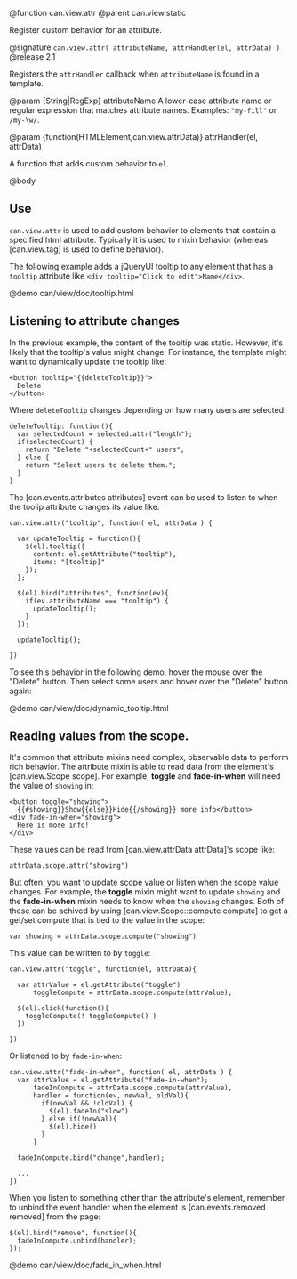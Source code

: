 @function can.view.attr
@parent can.view.static

Register custom behavior for an attribute.

@signature `can.view.attr( attributeName, attrHandler(el, attrData) )`
@release 2.1

Registers the `attrHandler` callback when `attributeName` is found 
in a template.

@param {String|RegExp} attributeName A lower-case attribute name or regular expression
that matches attribute names. Examples: `"my-fill"` or `/my-\w/`.  

@param {function(HTMLElement,can.view.attrData)} attrHandler(el, attrData) 

A function that adds custom behavior to `el`.  

@body

## Use

`can.view.attr` is used to add custom behavior to elements that contain a 
specified html attribute. Typically it is used to mixin behavior (whereas 
[can.view.tag] is used to define behavior).

The following example adds a jQueryUI tooltip to any element that has 
a `tooltip` attribute like `<div tooltip="Click to edit">Name</div>`.


@demo can/view/doc/tooltip.html

## Listening to attribute changes

In the previous example, the content of the tooltip was static. However,
it's likely that the tooltip's value might change. For instance, the template
might want to dynamically update the tooltip like:

    <button tooltip="{{deleteTooltip}}">
      Delete
    </button>

Where `deleteTooltip` changes depending on how many users are selected:

    deleteTooltip: function(){
      var selectedCount = selected.attr("length");
      if(selectedCount) {
        return "Delete "+selectedCount+" users";
      } else {
        return "Select users to delete them.";
      }
    }


The [can.events.attributes attributes] event can be used to listen to when
the toolip attribute changes its value like:


    can.view.attr("tooltip", function( el, attrData ) {
    
      var updateTooltip = function(){
        $(el).tooltip({
          content: el.getAttribute("tooltip"), 
          items: "[tooltip]"
        });
      };
      
      $(el).bind("attributes", function(ev){
        if(ev.attributeName === "tooltip") {
          updateTooltip();
        }
      });
      
      updateTooltip();
			
    })

To see this behavior in the following demo, hover the mouse over the "Delete" button.  Then
select some users and hover over the "Delete" button again:

@demo can/view/doc/dynamic_tooltip.html


## Reading values from the scope.

It's common that attribute mixins need complex, observable data to
perform rich behavior. The attribute mixin is able to read
data from the element's [can.view.Scope scope]. For example, 
__toggle__ and __fade-in-when__ will need the value of `showing` in:

    <button toggle="showing">
      {{#showing}}Show{{else}}Hide{{/showing}} more info</button>
    <div fade-in-when="showing">
      Here is more info!
    </div>
    
These values can be read from [can.view.attrData attrData]'s scope like:

    attrData.scope.attr("showing")

But often, you want to update scope value or listen when the scope value 
changes. For example, the __toggle__ mixin might want to update `showing`
and the __fade-in-when__ mixin needs to know when 
the `showing` changes.  Both of these can be achived by 
using [can.view.Scope::compute compute] to get a get/set compute that is
tied to the value in the scope:

    var showing = attrData.scope.compute("showing")

This value can be written to by `toggle`:


    can.view.attr("toggle", function(el, attrData){
    
      var attrValue = el.getAttribute("toggle")
          toggleCompute = attrData.scope.compute(attrValue);
	
      $(el).click(function(){
        toggleCompute(! toggleCompute() )
      })
	
    })

Or listened to by `fade-in-when`:

    can.view.attr("fade-in-when", function( el, attrData ) {
      var attrValue = el.getAttribute("fade-in-when");
          fadeInCompute = attrData.scope.compute(attrValue),
          handler = function(ev, newVal, oldVal){
            if(newVal && !oldVal) {
              $(el).fadeIn("slow")
            } else if(!newVal){
              $(el).hide()
            }
          }

      fadeInCompute.bind("change",handler);

      ...
    })

When you listen to something other than the attribute's element, remember to
unbind the event handler when the element is [can.events.removed removed] from the page:

    $(el).bind("remove", function(){
      fadeInCompute.unbind(handler);
    });

@demo can/view/doc/fade_in_when.html